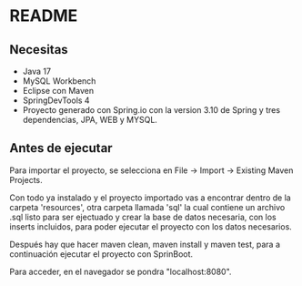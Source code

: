 # README

## Necesitas

* Java 17
* MySQL Workbench
* Eclipse con Maven
* SpringDevTools 4
* Proyecto generado con Spring.io con la version 3.10 de Spring y tres dependencias, JPA, WEB y MYSQL.

## Antes de ejecutar

Para importar el proyecto, se selecciona en File -> Import -> Existing Maven Projects.

Con todo ya instalado y el proyecto importado vas a encontrar dentro de la carpeta 'resources', otra carpeta llamada 'sql' la cual contiene un archivo .sql listo para ser ejectuado y crear la base de datos necesaria, con los inserts incluidos, para poder ejecutar el proyecto con los datos necesarios.

Después hay que hacer maven clean, maven install y maven test, para a continuación ejecutar el proyecto con SprinBoot.

Para acceder, en el navegador se pondra "localhost:8080".
